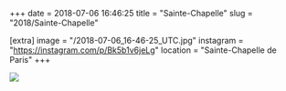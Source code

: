 +++
date = 2018-07-06 16:46:25
title = "Sainte-Chapelle"
slug = "2018/Sainte-Chapelle"

[extra]
image = "/2018-07-06_16-46-25_UTC.jpg"
instagram = "https://instagram.com/p/Bk5b1v6jeLg"
location = "Sainte-Chapelle de Paris"
+++

<img src="/2018-07-06_16-46-25_UTC.jpg" />
